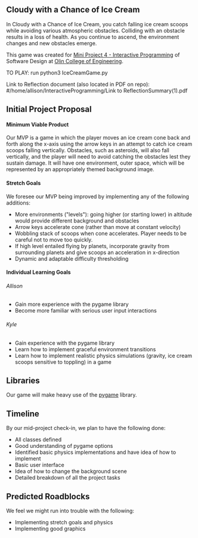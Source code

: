 ## Cloudy with a Chance of Ice Cream

In Cloudy with a Chance of Ice Cream, you catch falling ice cream scoops while avoiding various atmospheric obstacles. Colliding with an obstacle results in a loss of health. As you continue to ascend, the environment changes and new obstacles emerge.

This game was created for [Mini Project 4 - Interactive Programming](https://sd17spring.github.io//assignments/mini-project-4-interactive-visualization/) of Software Design at [Olin College of Engineering](http://olin.edu/).

TO PLAY: run python3 IceCreamGame.py

Link to Reflection document (also located in PDF on repo): 
#/home/allison/InteractiveProgramming/Link to ReflectionSummary(1).pdf



## Initial Project Proposal

#### Minimum Viable Product

Our MVP is a game in which the player moves an ice cream cone back and forth along the x-axis using the arrow keys in an attempt to catch ice cream scoops falling vertically. Obstacles, such as asteroids, will also fall vertically, and the player will need to avoid catching the obstacles lest they sustain damage. It will have one environment, outer space, which will be represented by an appropriately themed background image.

#### Stretch Goals
We foresee our MVP being improved by implementing any of the following additions:

 * More environments ("levels"): going higher (or starting lower) in altitude would provide different background and obstacles
 * Arrow keys accelerate cone (rather than move at constant velocity)
 * Wobbling stack of scoops when cone accelerates. Player needs to be careful not to move too quickly.
 * If high level entailed flying by planets, incorporate gravity from surrounding planets and give scoops an acceleration in x-direction
 * Dynamic and adaptable difficulty thresholding

#### Individual Learning Goals

###### Allison

 * Gain more experience with the pygame library
 * Become more familiar with serious user input interactions

###### Kyle

 * Gain experience with the pygame library
 * Learn how to implement graceful environment transitions
 * Learn how to implement realistic physics simulations (gravity, ice cream scoops sensitive to toppling) in a game

## Libraries
Our game will make heavy use of the [pygame](http://pygame.org/) library.

## Timeline
By our mid-project check-in, we plan to have the following done:
* All classes defined
* Good understanding of pygame options
* Identified basic physics implementations and have idea of how to implement
* Basic user interface
* Idea of how to change the background scene
* Detailed breakdown of all the project tasks

## Predicted Roadblocks
We feel we might run into trouble with the following:
 * Implementing stretch goals and physics
 * Implementing good graphics
